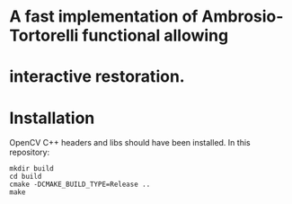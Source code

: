 # A fast implementation of Ambrosio-Tortorelli functional allowing
# interactive restoration.

# Installation

OpenCV C++ headers and libs should have been installed.
In this repository:

```
mkdir build
cd build
cmake -DCMAKE_BUILD_TYPE=Release ..
make
```



